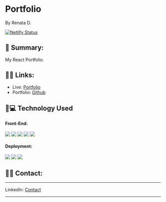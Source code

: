 # Portfolio 
By Renata D.

[![Netlify Status](https://api.netlify.com/api/v1/badges/249b3c9c-039f-4af0-b3f0-e10b448c79a8/deploy-status)](https://app.netlify.com/sites/renatadickinson/deploys)

## 📌 Summary:

My React Portfolio.

## 📌🔗 Links:

* Live: [Portfolio](https://renatadickinson.netlify.app/)
* Portfolio: [Github](https://github.com/Seraphyne/react-portfolio-2.0)

## 📌💻 Technology Used

#### Front-End: 

![](https://img.shields.io/badge/Code-CSS-informational?style=flat&logo=css&logoColor=white&color=sucess)
![](https://img.shields.io/badge/Code-React-informational?style=flat&logo=react&logoColor=white&color=sucess)
![](https://img.shields.io/badge/Code-ReactRouter-informational?style=flat&logo=react&logoColor=white&color=sucess)
![](https://img.shields.io/badge/Code-HTML5-informational?style=flat&logo=html&logoColor=white&color=sucess)
![](https://img.shields.io/badge/Code-Enzyme-informational?style=flat&logo=enzyme&logoColor=white&color=sucess)

#### Deployment:

![](https://img.shields.io/badge/Git-informational?style=flat&logo=git&logoColor=white&color=sucess)
![](https://img.shields.io/badge/GitHub-informational?style=flat&logo=github&logoColor=white&color=sucess)
![](https://img.shields.io/badge/Netlify-informational?style=flat&logo=netlify&logoColor=white&color=sucess)

## 📌📇 Contact:
<hr>

LinkedIn: [Contact](https://www.linkedin.com/in/renatafd/?locale=en_US)

<hr>